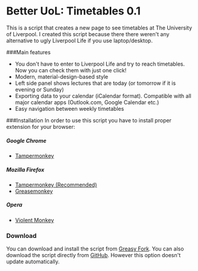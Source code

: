 Better UoL: Timetables 0.1
==================================
This is a script that creates a new page to see timetables at The University of Liverpool. I created this script because there there weren't any alternative to ugly Liverpool Life if you use laptop/desktop.

###Main features
- You don't have to enter to Liverpool Life and try to reach timetables. Now you can check them with just one click!
- Modern, material-design-based style
- Left side panel shows lectures that are today (or tomorrow if it is evening or Sunday)
- Exporting data to your calendar (iCalendar format). Compatible with all major calendar apps (Outlook.com, Google Calendar etc.)
- Easy navigation between weekly timetables

###Installation
In order to use this script you have to install proper extension for your browser:
##### Google Chrome
* [Tampermonkey](https://chrome.google.com/webstore/detail/tampermonkey/dhdgffkkebhmkfjojejmpbldmpobfkfo)

##### Mozilla Firefox
* [Tampermonkey (Recommended)](https://addons.mozilla.org/en-GB/firefox/addon/tampermonkey/)
* [Greasemonkey](https://addons.mozilla.org/en-US/firefox/addon/greasemonkey/)

##### Opera
* [Violent Monkey](https://addons.opera.com/en-gb/extensions/details/violent-monkey/)

### Download
You can download and install the script from [Greasy Fork](https://greasyfork.org/en/scripts/17806-better-uol-timetables).
You can also download the script directly from [GitHub](https://raw.githubusercontent.com/JoJk0/JJK-UoL-Timetables/master/betterUoLTimetables.js). However this option doesn't update automatically.
